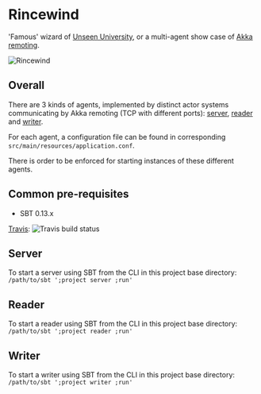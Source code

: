 # Rincewind

'Famous' wizard of [Unseen University](https://en.wikipedia.org/wiki/Unseen_University), or a multi-agent show case of [Akka remoting](http://doc.akka.io/docs/akka/2.3.9/scala/remoting.html).

![Rincewind](https://upload.wikimedia.org/wikipedia/en/c/c5/Rincewind.png)

## Overall

There are 3 kinds of agents, implemented by distinct actor systems communicating by Akka remoting (TCP with different ports): [server](./server), [reader](./reader) and [writer](./writer).

For each agent, a configuration file can be found in corresponding `src/main/resources/application.conf`.

There is order to be enforced for starting instances of these different agents.

## Common pre-requisites

- SBT 0.13.x

[Travis](https://travis-ci.org/cchantep/rincewind): ![Travis build status](https://travis-ci.org/cchantep/rincewind.svg?branch=master)

## Server

To start a server using SBT from the CLI in this project base directory: `/path/to/sbt ';project server ;run'`

## Reader

To start a reader using SBT from the CLI in this project base directory: `/path/to/sbt ';project reader ;run'`

## Writer

To start a writer using SBT from the CLI in this project base directory: `/path/to/sbt ';project writer ;run'`